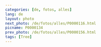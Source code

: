```yaml
---
categories: [de, fotos, alles]
lang: de
layout: photo
next_photo: /de/fotos/alles/P0000116.html
picname: P0000134
prev_photo: /de/fotos/alles/P0000156.html
tags: [Tree]
---
```


